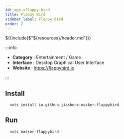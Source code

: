 ```yaml
---
id: app-xflappy-bird
title: Flappy Bird
sidebar_label: Flappy Bird
order: 2
---
```


${{include($"${resources}/header.md")}}

:::info

- **Category**  : Entertainment / Game
- **Interface**  : Desktop Graphical User Interface
- **Website**  : https://flappybird.io

:::

## Install

```
  nuts install io.github.jiashunx:masker-flappybird
```

## Run

```
  nuts masker-flappybird
```


